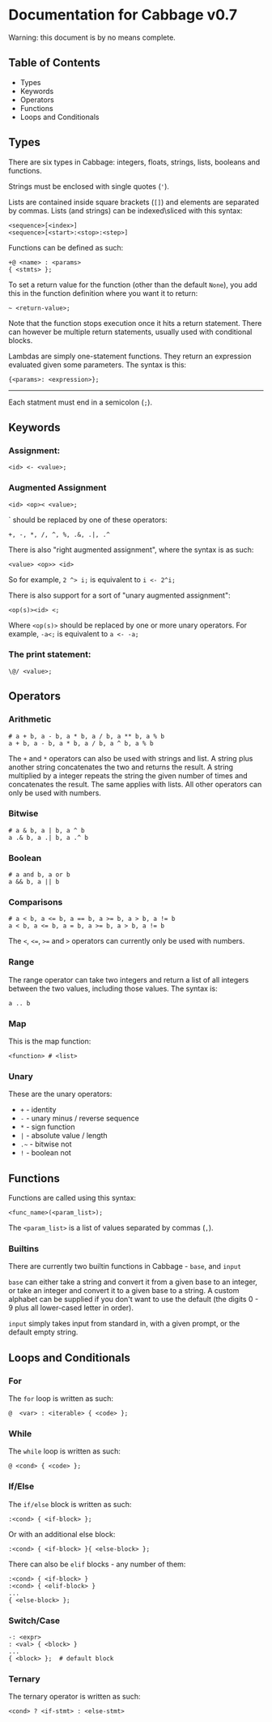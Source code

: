 # Documentation for Cabbage v0.7

Warning: this document is by no means complete.

## Table of Contents

 - Types
 - Keywords
 - Operators
 - Functions
 - Loops and Conditionals

## Types

There are six types in Cabbage: integers, floats, strings, lists, booleans and functions.

Strings must be enclosed with single quotes (`'`).

Lists are contained inside square brackets (`[]`) and elements are separated by commas. Lists (and strings) can be indexed\sliced with this syntax:

    <sequence>[<index>]
    <sequence>[<start>:<stop>:<step>]

Functions can be defined as such:

    +@ <name> : <params>
    { <stmts> };

To set a return value for the function (other than the default `None`), you add this in the function definition where you want it to return:

    ~ <return-value>;

Note that the function stops execution once it hits a return statement. There can however be multiple return statements, usually used with conditional blocks.

Lambdas are simply one-statement functions. They return an expression evaluated given some parameters. The syntax is this:

    {<params>: <expression>};

---
Each statment must end in a semicolon (`;`).

## Keywords

### Assignment:

    <id> <- <value>;

### Augmented Assignment

    <id> <op>< <value>;

`<op> should be replaced by one of these operators:

    +, -, *, /, ^, %, .&, .|, .^

There is also "right augmented assignment", where the syntax is as such:

    <value> <op>> <id>

So for example, `2 ^> i;` is equivalent to `i <- 2^i;`

There is also support for a sort of "unary augmented assignment":

    <op(s)><id> <;

Where `<op(s)>` should be replaced by one or more unary operators. For example, `-a<;` is equivalent to `a <- -a;`

### The print statement:

    \@/ <value>;

## Operators

### Arithmetic

    # a + b, a - b, a * b, a / b, a ** b, a % b
    a + b, a - b, a * b, a / b, a ^ b, a % b

The `+` and `*` operators can also be used with strings and list. A string plus another string concatenates the two and returns the result. A string multiplied by a integer repeats the string the given number of times and concatenates the result. The same applies with lists. All other operators can only be used with numbers.

### Bitwise

    # a & b, a | b, a ^ b
    a .& b, a .| b, a .^ b

### Boolean

    # a and b, a or b
    a && b, a || b

### Comparisons

    # a < b, a <= b, a == b, a >= b, a > b, a != b
    a < b, a <= b, a = b, a >= b, a > b, a != b

The `<`, `<=`, `>=` and `>` operators can currently only be used with numbers.

### Range

The range operator can take two integers and return a list of all integers between the two values, including those values. The syntax is:

    a .. b

### Map

This is the map function:

    <function> # <list>

### Unary

These are the unary operators:

 - `+` - identity
 - `-` - unary minus / reverse sequence
 - `*` - sign function
 - `|` - absolute value / length
 - `.~` - bitwise not
 - `!` - boolean not

## Functions

Functions are called using this syntax:

    <func_name>(<param_list>);

The `<param_list>` is a list of values separated by commas (`,`).

### Builtins

There are currently two builtin functions in Cabbage - `base`, and `input`

`base` can either take a string and convert it from a given base to an integer, or take an integer and convert it to a given base to a string. A custom alphabet can be supplied if you don't want to use the default (the digits 0 - 9 plus all lower-cased letter in order).

`input` simply takes input from standard in, with a given prompt, or the default empty string.

## Loops and Conditionals

### For

The `for` loop is written as such:

    @  <var> : <iterable> { <code> };

### While

The `while` loop is written as such:

    @ <cond> { <code> };

### If/Else

The `if/else` block is written as such:

    :<cond> { <if-block> };

Or with an additional else block:

    :<cond> { <if-block> }{ <else-block> };

There can also be `elif` blocks - any number of them:

    :<cond> { <if-block> }
    :<cond> { <elif-block> }
    ...
    { <else-block> };

### Switch/Case

    -: <expr>
    : <val> { <block> }
    ...
    { <block> };  # default block

### Ternary

The ternary operator is written as such:

    <cond> ? <if-stmt> : <else-stmt>